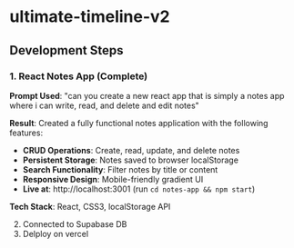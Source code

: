 # ultimate-timeline-v2

## Development Steps

### 1. React Notes App (Complete)

**Prompt Used**: "can you create a new react app that is simply a notes app where i can write, read, and delete and edit notes"

**Result**: Created a fully functional notes application with the following features:
- **CRUD Operations**: Create, read, update, and delete notes
- **Persistent Storage**: Notes saved to browser localStorage
- **Search Functionality**: Filter notes by title or content
- **Responsive Design**: Mobile-friendly gradient UI
- **Live at**: http://localhost:3001 (run `cd notes-app && npm start`)

**Tech Stack**: React, CSS3, localStorage API

2. Connected to Supabase DB
3. Delploy on vercel